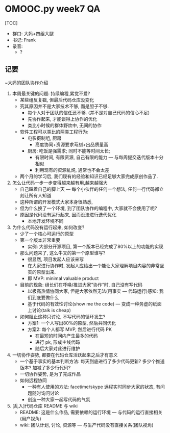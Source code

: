 # OMOOC.py week7 QA

[TOC]

- 群口: 大妈+四组大腿
- 书记: Frank
- 录音: 
    + ?

## 记要
~大妈的团队协作介绍

1. 本周最关键的问题: 持续编程,累觉不爱?
    + 某些组反复戳, 但最后代码仓库没变化
    + 究其原因并不是大家技术不够, 而是胆子不够.
        * 每个人对于团队的信任还不够. (并不是对自己代码的信心不足)
        * 先协作起来, 才能谈得上协作的优化
        * 类比小时候的群体野炊中, 无间的协作
    + 软件工程可以类比的两类工程行为:
        * 电影摄制组, 厨房
            - 高度协同+资源要求苛刻+出品质量高
        * 厨房: 吃饭是强需求; 同时不能等时间太长;
            - 有限时间, 有限资源, 自己有限的能力 — 与每周提交迭代版本十分相似
            - 利用现有的资源乱炖, 通常也不会太差
    + 两个月的学习后, 我们现有的经验和知识已经足够大家完成原创作品了.
1. 怎么让代码一步一步变得越来越有用,越来越强大
    + 自己踩着自己的脚上天 — 每个小伙伴的任何一个想法, 任何一行代码都立刻让所有人知道
    + 这种所谓的开发模式大家本身很熟悉, 
    + 但为什么换了一个环境, 到了团队协作的编程中, 大家就不会使用了呢?
    + 原因是代码没有运行起来, 因而没法进行迭代优化
        * 本地开发环境不同
1. 为什么代码没有运行起来, 如何改变?
    + 少了一个核心可运行的原型
    + 第一个版本非常重要
        * 实例: 大部分开源项目, 第一个版本已经完成了80%以上的功能的实现
    + 那么问题来了, 这么牛叉的第一个原型谁写?
        * 很显然, 项目发起人应该来写
        * 在大家进行协作时, 发起人应给出一个能让大家理解项目内容的非常坚实的原型出来.
        * 即 MVP: minimal valuable product
    + 目前的现象: 组长们在呼唤/推进大家”协作”时, 自己没有写代码
        * 以极高热情协同大家, 但是大家依然无法(用事实 — 代码运行)感知: 我们到底要做什么
        * 基于代码的有效性讨论(show me the code) — 变成一种务虚的纸面上讨论(talk is cheap)
    + 如何阻止这种只讨论, 不写代码的循环发生?
        * 方案1: 一个人写出80%的原型, 然后共同优化
        * 方案2: 每个人都写 MVP, 然后进行代码 PK
            - 在最短的时间内产生最多的代码
            - 进行 pk, 形成主线代码
            - 随后大家对此进行维护
1. 一切协作姿势, 都要在代码仓库活跃起来之后才有意义
    + 一个基于事实的基本判断方法: 每天到底进行了多少代码更新? 多少个推送版本? 加减了多少行代码?
    + 一切协作姿势, 是为了完成作品
    + 如何远程协同
        * 一种有人使用的方法: facetime/skype 远程实时同步大家的状态, 有问题随时询问讨论
        * 创造一种大家一起写代码的气氛
1. [乱入]代码仓库 README 与 wiki
    + README: 这是什么作品, 需要依赖的运行环境 — 与代码的运行直接相关(用户视角)
    + wiki: 团队计划, 讨论, 资源等 — 与生产代码没有直接关系(团队视角)
